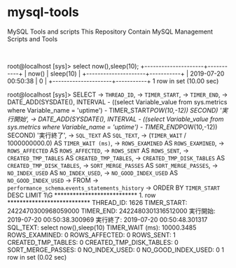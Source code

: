 # mysql-tools
MySQL Tools and scripts
This Repository Contain MySQL Management Scripts and Tools

<BR>

  root@localhost [sys]> select now(),sleep(10);
+---------------------+-----------+
| now()               | sleep(10) |
+---------------------+-----------+
| 2019-07-20 00:50:38 |         0 |
+---------------------+-----------+
1 row in set (10.00 sec)

root@localhost [sys]> SELECT
    -> `THREAD_ID`,
    -> `TIMER_START`,
    -> `TIMER_END`,
    ->  DATE_ADD(SYSDATE(), INTERVAL - ((select Variable_value from sys.metrics where Variable_name = 'uptime') - TIMER_START*POW(10,-12)) SECOND) '実行開始',
    ->  DATE_ADD(SYSDATE(), INTERVAL - ((select Variable_value from sys.metrics where Variable_name = 'uptime') - TIMER_END*POW(10,-12)) SECOND) '実行終了',
    -> `SQL_TEXT` AS `SQL_TEXT`,
    -> (`TIMER_WAIT` / 1000000000.0) AS `TIMER_WAIT (ms)`,
    -> `ROWS_EXAMINED` AS `ROWS_EXAMINED`,
    -> `ROWS_AFFECTED` AS `ROWS_AFFECTED`,
    -> `ROWS_SENT` AS `ROWS_SENT`,
    -> `CREATED_TMP_TABLES` AS `CREATED_TMP_TABLES`,
    -> `CREATED_TMP_DISK_TABLES` AS `CREATED_TMP_DISK_TABLES`,
    -> `SORT_MERGE_PASSES` AS `SORT_MERGE_PASSES`,
    -> `NO_INDEX_USED` AS `NO_INDEX_USED`,
    -> `NO_GOOD_INDEX_USED` AS `NO_GOOD_INDEX_USED`
    -> FROM
    -> `performance_schema`.`events_statements_history`
    -> ORDER BY `TIMER_START` DESC LIMIT 1\G
*************************** 1. row ***************************
              THREAD_ID: 1626
            TIMER_START: 2422470300968059000
              TIMER_END: 2422480301316512000
           実行開始: 2019-07-20 00:50:38.300969
           実行終了: 2019-07-20 00:50:48.301317
               SQL_TEXT: select now(),sleep(10)
        TIMER_WAIT (ms): 10000.3485
          ROWS_EXAMINED: 0
          ROWS_AFFECTED: 0
              ROWS_SENT: 1
     CREATED_TMP_TABLES: 0
CREATED_TMP_DISK_TABLES: 0
      SORT_MERGE_PASSES: 0
          NO_INDEX_USED: 0
     NO_GOOD_INDEX_USED: 0
1 row in set (0.02 sec)
